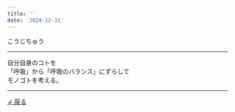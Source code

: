 ```yaml
---
title: ''
date: '2024-12-31'
---
```

こうじちゅう

***
自分自身のコトを  
「呼吸」から「呼吸のバランス」にずらして  
モノゴトを考える。
***

[ ↲ 戻る ](/posts/3)
